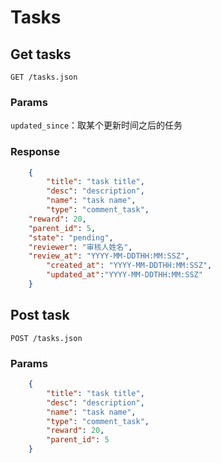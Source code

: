 # Tasks

## Get tasks
`GET /tasks.json`

### Params
`updated_since`：取某个更新时间之后的任务

### Response
```json
	{
		"title": "task title",
		"desc": "description",
		"name": "task name",
		"type": "comment_task",
    "reward": 20,
    "parent_id": 5,
    "state": "pending",
    "reviewer": "审核人姓名",
    "review_at": "YYYY-MM-DDTHH:MM:SSZ",
		"created_at": "YYYY-MM-DDTHH:MM:SSZ",
		"updated_at":"YYYY-MM-DDTHH:MM:SSZ"
	}
```

## Post task

`POST /tasks.json` 

### Params

```json
	{
		"title": "task title",
		"desc": "description",
		"name": "task name",
		"type": "comment_task",
		"reward": 20,
		"parent_id": 5
	}
```